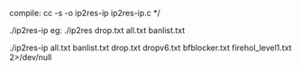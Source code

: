 compile: cc -s -o ip2res-ip ip2res-ip.c */

  ./ip2res-ip <list file>
  eg:
  ./ip2res drop.txt all.txt banlist.txt


./ip2res-ip all.txt banlist.txt drop.txt dropv6.txt bfblocker.txt firehol_level1.txt 2>/dev/null
